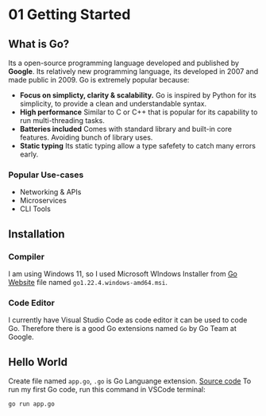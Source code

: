 
# 01 Getting Started
## What is Go?
Its a open-source programming language developed and published by **Google**. Its relatively new programming language, its developed in 2007 and made public in 2009. Go is extremely popular because:
- **Focus on simplicty, clarity & scalability.**
 Go is inspired by Python for its simplicity, to provide a clean and understandable syntax.
- **High performance**
 Similar to C or C++ that is popular for its capability to run multi-threading tasks.
- **Batteries included**
 Comes with standard library and built-in core features. Avoiding bunch of library uses.
- **Static typing**
 Its static typing allow a type safefety to catch many errors early.
### Popular Use-cases
- Networking & APIs
- Microservices
- CLI Tools

## Installation
### Compiler
I am using Windows 11, so I used Microsoft WIndows Installer from [Go Website](https://go.dev/dl/) file named `go1.22.4.windows-amd64.msi`.
### Code Editor
I currently have Visual Studio Code as code editor it can be used to code Go.
Therefore there is a good Go extensions named `Go` by Go Team at Google.
## Hello World
Create file named `app.go`, `.go` is Go Languange extension.
[Source code](./app.go)
To run my first Go code, run this command in VSCode terminal:
```
go run app.go
```